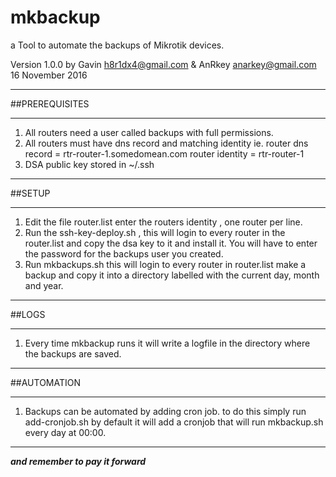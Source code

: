 # mkbackup
a Tool to automate the backups of Mikrotik devices.

Version 1.0.0
by Gavin h8r1dx4@gmail.com
& AnRkey anarkey@gmail.com 
16 November 2016

---

##PREREQUISITES

---
1. All routers need a user called backups with full permissions.
2. All routers must have dns record and matching identity
   ie. router dns record  = rtr-router-1.somedomean.com router identity = rtr-router-1
3. DSA public key stored in ~/.ssh

---

##SETUP

---

1. Edit the file router.list enter the routers identity , one router per line.
2. Run the ssh-key-deploy.sh , this will login to every router in the router.list
   and copy the dsa key to it and install it. You will have to enter the password
   for the backups user you created.
3. Run mkbackups.sh this will login to every router in router.list make a backup
   and copy it into a directory labelled with the current day, month and year.

---

##LOGS

---

1. Every time mkbackup runs it will write a logfile in the directory where the
   backups are saved.

---

##AUTOMATION

---  

1. Backups can be automated by adding cron job. to do this simply run
   add-cronjob.sh by default it will add a cronjob that will run mkbackup.sh
   every day at 00:00.

---

***and remember to pay it forward***

